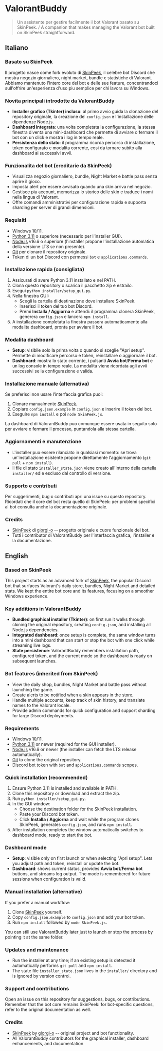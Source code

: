 # ValorantBuddy

> Un assistente per gestire facilmente il bot Valorant basato su SkinPeek. / A companion that makes managing the Valorant bot built on SkinPeek straightforward.

## Italiano

### Basato su SkinPeek

Il progetto nasce come fork evoluto di [SkinPeek](https://github.com/giorgi-o/SkinPeek), il celebre bot Discord che mostra negozio giornaliero, night market, bundle e statistiche di Valorant. Abbiamo mantenuto l'intero core del bot e delle sue feature, concentrandoci sull'offrire un'esperienza d'uso piu semplice per chi lavora su Windows.

### Novita principali introdotte da ValorantBuddy

- **Installer grafico (Tkinter) incluso**: al primo avvio guida la clonazione del repository originale, la creazione del `config.json` e l'installazione delle dipendenze Node.js.
- **Dashboard integrata**: una volta completata la configurazione, la stessa finestra diventa una mini-dashboard che permette di avviare o fermare il bot con un click e mostra i log in tempo reale.
- **Persistenza dello stato**: il programma ricorda percorso di installazione, token configurato e modalita corrente, cosi da tornare subito alla dashboard ai successivi avvii.

### Funzionalita del bot (ereditarie da SkinPeek)

- Visualizza negozio giornaliero, bundle, Night Market e battle pass senza aprire il gioco.
- Imposta alert per essere avvisato quando una skin arriva nel negozio.
- Gestisce piu account, memorizza lo storico delle skin e traduce i nomi nella lingua di Valorant.
- Offre comandi amministrativi per configurazione rapida e supporta sharding per server di grandi dimensioni.

### Requisiti

- Windows 10/11.
- [Python 3.11](https://www.python.org/downloads/) o superiore (necessario per l'installer GUI).
- [Node.js](https://nodejs.org/) v16.6 o superiore (l'installer propone l'installazione automatica della versione LTS se non presente).
- [Git](https://git-scm.com/) per clonare il repository originale.
- Token di un bot Discord con permessi `bot` e `applications.commands`.

### Installazione rapida (consigliata)

1. Assicurati di avere Python 3.11 installato e nel PATH.
2. Clona questo repository o scarica il pacchetto zip e estrailo.
3. Esegui `python installer/setup_gui.py`.
4. Nella finestra GUI:
   - Scegli la cartella di destinazione dove installare SkinPeek.
   - Inserisci il token del tuo bot Discord.
   - Premi **Installa / Aggiorna** e attendi: il programma clonera SkinPeek, generera `config.json` e lancera `npm install`.
5. A installazione completata la finestra passera automaticamente alla modalita dashboard, pronta per avviare il bot.

### Modalita dashboard

- **Setup**: visibile solo la prima volta o quando si sceglie "Apri setup". Permette di modificare percorso e token, reinstallare o aggiornare il bot.
- **Dashboard**: mostra lo stato corrente, i pulsanti **Avvia bot**/**Ferma bot** e un log console in tempo reale. La modalita viene ricordata agli avvii successivi se la configurazione e valida.

### Installazione manuale (alternativa)

Se preferisci non usare l'interfaccia grafica puoi:
1. Clonare manualmente [SkinPeek](https://github.com/giorgi-o/SkinPeek).
2. Copiare `config.json.example` in `config.json` e inserire il token del bot.
3. Eseguire `npm install` e poi `node SkinPeek.js`.

La dashboard di ValorantBuddy puo comunque essere usata in seguito solo per avviare o fermare il processo, puntandola alla stessa cartella.

### Aggiornamenti e manutenzione

- L'installer puo essere rilanciato in qualsiasi momento: se trova un'installazione esistente propone direttamente l'aggiornamento (`git pull` + `npm install`).
- Il file di stato `installer_state.json` viene creato all'interno della cartella `installer/` ed e escluso dal controllo di versione.

### Supporto e contributi

Per suggerimenti, bug o contributi apri una issue su questo repository. Ricordati che il core del bot resta quello di SkinPeek: per problemi specifici al bot consulta anche la documentazione originale.

### Credits

- [SkinPeek](https://github.com/giorgi-o/SkinPeek) di [giorgi-o](https://github.com/giorgi-o) -- progetto originale e cuore funzionale del bot.
- Tutti i contributor di ValorantBuddy per l'interfaccia grafica, l'installer e la documentazione.

## English

### Based on SkinPeek

This project starts as an advanced fork of [SkinPeek](https://github.com/giorgi-o/SkinPeek), the popular Discord bot that surfaces Valorant's daily store, bundles, Night Market and detailed stats. We kept the entire bot core and its features, focusing on a smoother Windows experience.

### Key additions in ValorantBuddy

- **Bundled graphical installer (Tkinter)**: on first run it walks through cloning the original repository, creating `config.json`, and installing all Node.js dependencies.
- **Integrated dashboard**: once setup is complete, the same window turns into a mini dashboard that can start or stop the bot with one click while streaming live logs.
- **State persistence**: ValorantBuddy remembers installation path, configured token, and the current mode so the dashboard is ready on subsequent launches.

### Bot features (inherited from SkinPeek)

- View the daily shop, bundles, Night Market and battle pass without launching the game.
- Create alerts to be notified when a skin appears in the store.
- Handle multiple accounts, keep track of skin history, and translate names to the Valorant locale.
- Provide admin commands for quick configuration and support sharding for large Discord deployments.

### Requirements

- Windows 10/11.
- [Python 3.11](https://www.python.org/downloads/) or newer (required for the GUI installer).
- [Node.js](https://nodejs.org/) v16.6 or newer (the installer can fetch the LTS release automatically).
- [Git](https://git-scm.com/) to clone the original repository.
- Discord bot token with `bot` and `applications.commands` scopes.

### Quick installation (recommended)

1. Ensure Python 3.11 is installed and available in PATH.
2. Clone this repository or download and extract the zip.
3. Run `python installer/setup_gui.py`.
4. In the GUI window:
   - Choose the destination folder for the SkinPeek installation.
   - Paste your Discord bot token.
   - Click **Installa / Aggiorna** and wait while the program clones SkinPeek, generates `config.json`, and runs `npm install`.
5. After installation completes the window automatically switches to dashboard mode, ready to start the bot.

### Dashboard mode

- **Setup**: visible only on first launch or when selecting "Apri setup". Lets you adjust path and token, reinstall or update the bot.
- **Dashboard**: shows current status, provides **Avvia bot**/**Ferma bot** buttons, and streams log output. The mode is remembered for future sessions when configuration is valid.

### Manual installation (alternative)

If you prefer a manual workflow:
1. Clone [SkinPeek](https://github.com/giorgi-o/SkinPeek) yourself.
2. Copy `config.json.example` to `config.json` and add your bot token.
3. Run `npm install` followed by `node SkinPeek.js`.

You can still use ValorantBuddy later just to launch or stop the process by pointing it at the same folder.

### Updates and maintenance

- Run the installer at any time; if an existing setup is detected it automatically performs `git pull` and `npm install`.
- The state file `installer_state.json` lives in the `installer/` directory and is ignored by version control.

### Support and contributions

Open an issue on this repository for suggestions, bugs, or contributions. Remember that the bot core remains SkinPeek: for bot-specific questions, refer to the original documentation as well.

### Credits

- [SkinPeek](https://github.com/giorgi-o/SkinPeek) by [giorgi-o](https://github.com/giorgi-o) -- original project and bot functionality.
- All ValorantBuddy contributors for the graphical installer, dashboard enhancements, and documentation.
